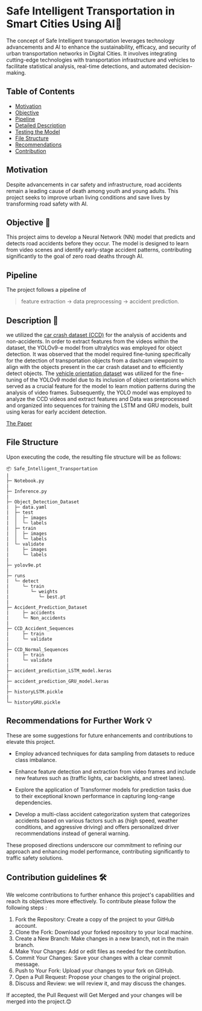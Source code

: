 # Safe Intelligent Transportation in Smart Cities Using AI🚗

The concept of Safe Intelligent transportation leverages technology advancements and AI to enhance the sustainability, efficacy, and security of urban transportation networks in Digital Cities. It involves integrating cutting-edge technologies with transportation infrastructure and vehicles to facilitate statistical analysis, real-time detections, and automated decision-making.

## Table of Contents
- [Motivation](#motivation)
- [Objective](#objective)
- [Pipeline](#pipeline)
- [Detailed Description](#Description)
- [Testing the Model](#Testing-the-Model)
- [File Structure](#file-structure)
- [Recommendations](#Recommendations-for-Further-Work)
- [Contribution](#contribution-guidelines)

## Motivation
Despite advancements in car safety and infrastructure, road accidents remain a leading cause of death among youth and young adults. This project seeks to improve urban living conditions and save lives by transforming road safety with AI.

## Objective 🚀
This project aims to develop a Neural Network (NN) model that predicts and detects road accidents before they occur. The model is designed to learn from video scenes and identify early-stage accident patterns, contributing significantly to the goal of zero road deaths through AI.

## Pipeline

The project follows a pipeline of

> feature extraction → data preprocessing → accident prediction.

## Description 🌟

we utilized the [car crash dataset (CCD)](https://github.com/Cogito2012/CarCrashDataset) for the analysis of accidents and non-accidents. In order to extract features from the videos within the dataset, the YOLOv9-e model from ultralytics was employed for object detection. It was observed that the model required fine-tuning specifically for the detection of transportation objects from a dashcam viewpoint to align with the objects present in the car crash dataset and to efficiently detect objects. The [vehicle orientation dataset](https://github.com/sekilab/VehicleOrientationDataset/tree/main) was utilized for the fine-tuning of the YOLOv9 model due to its inclusion of object orientations which served as a crucial feature for the model to learn motion patterns during the analysis of video frames. Subsequently, the YOLO model was employed to analyze the CCD videos and extract features and Data was preprocessed and organized into sequences for training the LSTM and GRU models, built using keras for early accident detection.

[The Paper](https://drive.google.com/file/d/1bM27C8xU2vcnycxYq7-rCQdZ30SUHuZe/view?usp=sharing)


## File Structure

Upon executing the code, the resulting file structure will be as follows:

```
📦 Safe_Intelligent_Transportation
|
├─ Notebook.py
|
├─ Inference.py
|
├─ Object_Detection_Dataset
|  ├─ data.yaml
|  ├─ test
|  │  ├─ images
|  │  └─ labels
|  ├─ train
|  │  ├─ images
|  │  └─ labels
|  └─ validate
|     ├─ images
|     └─ labels
|
├─ yolov9e.pt
|
├─ runs
|  └─ detect
|     └─ train
|        └─ weights
|           └─ best.pt
|
├─ Accident_Prediction_Dataset
|     ├─ accidents
|     └─ Non_accidents
|
├─ CCD_Accident_Sequences
|     ├─ train
|     └─ validate
|
├─ CCD_Normal_Sequences
|     ├─ train
|     └─ validate
|
├─ accident_prediction_LSTM_model.keras
|
├─ accident_prediction_GRU_model.keras
|
├─ historyLSTM.pickle
|
└─ historyGRU.pickle

```

## Recommendations for Further Work 💡

These are some suggestions for future enhancements and contributions to elevate this project.

- Employ advanced techniques for data sampling from datasets to reduce class imbalance.

- Enhance feature detection and extraction from video frames and include new features such as (traffic lights, car backlights, and street lanes).

- Explore the application of Transformer models for prediction tasks due to their exceptional known performance in capturing long-range dependencies.

- Develop a multi-class accident categorization system that categorizes accidents based on various factors such as (high speed, weather conditions, and aggressive driving) and offers personalized driver recommendations instead of general warning.

These proposed directions underscore our commitment to refining our approach and enhancing model performance, contributing significantly to traffic safety solutions.


## Contribution guidelines 🛠️

We welcome contributions  to further enhance this project's capabilities and reach its objectives more effectively. To contribute please follow the following steps :

1) Fork the Repository: Create a copy of the project to your GitHub account.
2) Clone the Fork: Download your forked repository to your local machine.
3) Create a New Branch: Make changes in a new branch, not in the main branch.
4) Make Your Changes: Add or edit files as needed for the contribution.
5) Commit Your Changes: Save your changes with a clear commit message.
6) Push to Your Fork: Upload your changes to your fork on GitHub.
7) Open a Pull Request: Propose your changes to the original project.
8) Discuss and Review: we will review it, and may discuss the changes.

If accepted, the Pull Request will Get Merged and your changes will be merged into the project.😊

